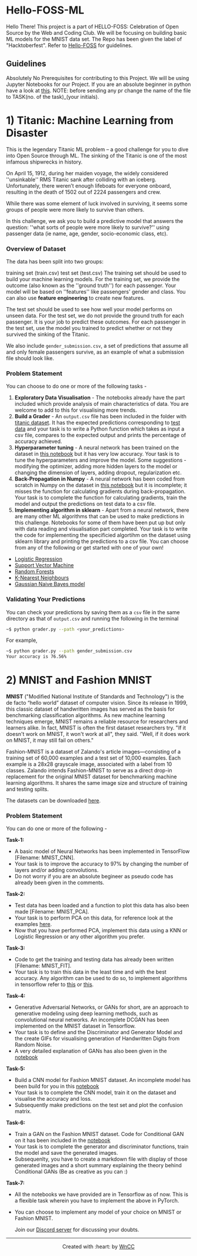 # Hello-FOSS-ML

Hello There!
This project is a part of HELLO-FOSS: Celebration of Open Source by the Web and Coding Club. We will be focusing on building basic ML models for the MNIST data set. The Repo has been given the label of "Hacktoberfest". Refer to [Hello-FOSS](https://github.com/wncc/Hello-FOSS) for guidelines.

## Guidelines

Absolutely No Prerequisites for contributing to this Project.
We will be using Jupyter Notebooks for our Project. If you are an absolute beginner in python have a look at [this](https://github.com/wncc/learners-space/tree/master/Python).
NOTE: before sending any pr change the name of the file to TASK(no. of the task)_(your initials).

# 1) Titanic: Machine Learning from Disaster
This is the legendary Titanic ML problem – a good challenge for you to dive into Open Source through ML. The sinking of the Titanic is one of the most infamous shipwrecks in history.

On April 15, 1912, during her maiden voyage, the widely considered ''unsinkable'' RMS Titanic sank after colliding with an iceberg. Unfortunately, there weren’t enough lifeboats for everyone onboard, resulting in the death of 1502 out of 2224 passengers and crew.

While there was some element of luck involved in surviving, it seems some groups of people were more likely to survive than others.

In this challenge, we ask you to build a predictive model that answers the question: ''what sorts of people were more likely to survive?'' using passenger data (ie name, age, gender, socio-economic class, etc).

### Overview of Dataset
The data has been split into two groups:

training set (train.csv)
test set (test.csv)
The training set should be used to build your machine learning models. For the training set, we provide the outcome (also known as the ''ground truth'') for each passenger. Your model will be based on ''features'' like passengers' gender and class. You can also use **feature engineering** to create new features.

The test set should be used to see how well your model performs on unseen data. For the test set, we do not provide the ground truth for each passenger. It is your job to predict these outcomes. For each passenger in the test set, use the model you trained to predict whether or not they survived the sinking of the Titanic.

We also include `gender_submission.csv`, a set of predictions that assume all and only female passengers survive, as an example of what a submission file should look like.

### Problem Statement
You can choose to do one or more of the following tasks - 
1. **Exploratory Data Visualisation** - The notebooks already have the part included which provide analysis of main characteristics of data. You are welcome to add to this for visualising more trends.
2. **Build a Grader** - An `output.csv` file has been included in the folder with [titanic dataset](./titanic). It has the expected predictions corresponding to [test data](./titanic/test.csv) and your task is to write a Python function which takes as input a csv file, compares to the expected output and prints the percentage of accuracy achieved.
3. **Hyperparameter tuning** - A neural network has been trained on the dataset in [this notebook](./Titanic%20neural%20network%20Tensorflow.ipynb) but it has very low accuracy. Your task is to tune the hyperparameters and improve the model. Some suggestions - modifying the optimizer, adding more hidden layers to the model or changing the dimension of layers, adding dropout, regularization etc.
4. **Back-Propagation in Numpy** - A neural network has been coded from scratch in Numpy on the dataset in [this notebook](./Titanic%20neural%20network%20Numpy%20from%20scratch.ipynb) but it is incomplete; it misses the function for calculating gradients during back-propagation. Your task is to complete the function for calculating gradients, train the model and output the predictions on test data to a csv file.
5. **Implementing algorithm in sklearn** - Apart from a neural network, there are many other ML algorithms that can be used to make predictions in this challenge. Notebooks for some of them have been put up but only with data reading and visualisation part completed. Your task is to write the code for implementing the specificied algortihm on the dataset using sklearn library and printing the predictions to a csv file. You can choose from any of the following or get started with one of your own! 
  * [Logistic Regression](./Titanic%20logistic%20regression%20Tensorflow.ipynb)
  * [Support Vector Machine](./Titanic%20SVM%20Tensorflow.ipynb)
  * [Random Forests](./Titanic%20Random%20Forest%20Tensorflow.ipynb)
  * [K-Nearest Neighbours](./Titanic%20KNN%20Tensorflow.ipynb)
  * [Gaussian Naive Bayes model](./Titanic%20GaussianNB%20Tensorflow.ipynb)
### Validating Your Predictions
You can check your predictions by saving them as a `csv` file in the same directory
as that of `output.csv` and running the following in the terminal  
```bash
~$ python grader.py --path <your_predictions>
```
For example,
```bash
~$ python grader.py --path gender_submission.csv  
Your accuracy is 76.56%
```
# 2) MNIST and Fashion MNIST

**MNIST** ("Modified National Institute of Standards and Technology") is the de facto “hello world” dataset of computer vision. Since its release in 1999, this classic dataset of handwritten images has served as the basis for benchmarking classification algorithms. As new machine learning techniques emerge, MNIST remains a reliable resource for researchers and learners alike. In fact, MNIST is often the first dataset researchers try. "If it doesn't work on MNIST, it won't work at all", they said. "Well, if it does work on MNIST, it may still fail on others."

Fashion-MNIST is a dataset of Zalando's article images—consisting of a training set of 60,000 examples and a test set of 10,000 examples. Each example is a 28x28 grayscale image, associated with a label from 10 classes. Zalando intends Fashion-MNIST to serve as a direct drop-in replacement for the original MNIST dataset for benchmarking machine learning algorithms. It shares the same image size and structure of training and testing splits.

The datasets can be downloaded [here](https://github.com/zalandoresearch/fashion-mnist/tree/master/data).

### Problem Statement
You can do one or more of the following - 

**Task-1:**
- A basic model of Neural Networks has been implemented in TensorFlow [Filename: MNIST_CNN].
- Your task is to improve the accuracy to 97% by changing the number of layers and/or adding convolutions.
- Do not worry if you are an absolute begineer as pseudo code has already been given in the comments.

**Task-2:**

- Test data has been loaded and a function to plot this data has also been made [Filename: MNIST_PCA].
- Your task is to perform PCA on this data, for reference look at the examples [here](https://scikit-learn.org/stable/modules/generated/sklearn.decomposition.PCA.html).
- Now that you have performed PCA, implement this data using a KNN or Logistic Regression or any other algorithm you prefer.

**Task-3:**
- Code to get the training and testing data has already been written [Filename: MNIST_FIT].
- Your task is to train this data in the least time and with the best accuracy. Any algorithm can be used to do so, to implement algorithms in tensorflow refer to [this](https://www.tensorflow.org/tutorials) or [this](https://www.kaggle.com/learn/overview).

**Task-4:**
- Generative Adversarial Networks, or GANs for short, are an approach to generative modeling using deep learning methods, such as convolutional neural networks. An incomplete DCGAN has been implemented on the MNIST dataset in Tensorflow. 
- Your task is to define and the Discriminator and Generator Model and the create GIFs for visualising generation of Handwritten Digits from Random Noise. 
- A very detailed explanation of GANs has also been given in the [notebook](./DCGan_MNIST.ipynb)

**Task-5:**
- Build a CNN model for Fashion MNIST dataset. An incomplete model has been build for you in this [notebook](./CNN%20Fashion%20mnist.ipynb)
- Your task is to complete the CNN model, train it on the dataset and visualise the accuracy and loss.
- Subsequently make predictions on the test set and plot the confusion matrix.

**Task-6:**
- Train a GAN on the Fashion MNIST dataset. Code for Conditional GAN on it has been included in the [notebook](./Conditional%20GAN%20Fashion%20MNIST%20.ipynb)
- Your task is to complete the generator and discriminator functions, train the model and save the generated images.
- Subsequenlty, you have to create a markdown file with display of those generated images and a short summary explaining the theory behind Conditional GANs (Be as creative as you can :)

**Task-7:**
- All the notebooks we have provided are in Tensorflow as of now. This is a flexible task wherein you have to implement the above in PyTorch. 
- You can choose to implement any model of your choice on MNIST or Fashion MNIST.


  
  Join our [Discord server](https://discord.com/invite/mzhyrvS) for discussing your doubts.

***

<p align="center">Created with :heart: by <a href="https://www.wncc-iitb.org/">WnCC</a></p>


